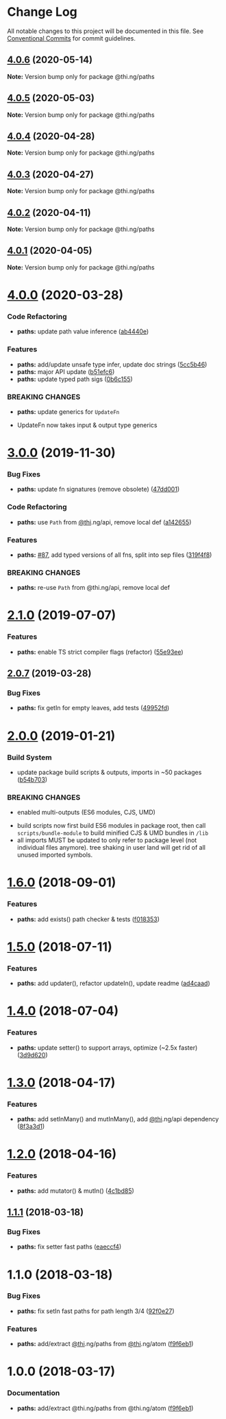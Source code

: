 # Change Log

All notable changes to this project will be documented in this file.
See [Conventional Commits](https://conventionalcommits.org) for commit guidelines.

## [4.0.6](https://github.com/thi-ng/umbrella/compare/@thi.ng/paths@4.0.5...@thi.ng/paths@4.0.6) (2020-05-14)

**Note:** Version bump only for package @thi.ng/paths





## [4.0.5](https://github.com/thi-ng/umbrella/compare/@thi.ng/paths@4.0.4...@thi.ng/paths@4.0.5) (2020-05-03)

**Note:** Version bump only for package @thi.ng/paths





## [4.0.4](https://github.com/thi-ng/umbrella/compare/@thi.ng/paths@4.0.3...@thi.ng/paths@4.0.4) (2020-04-28)

**Note:** Version bump only for package @thi.ng/paths





## [4.0.3](https://github.com/thi-ng/umbrella/compare/@thi.ng/paths@4.0.2...@thi.ng/paths@4.0.3) (2020-04-27)

**Note:** Version bump only for package @thi.ng/paths





## [4.0.2](https://github.com/thi-ng/umbrella/compare/@thi.ng/paths@4.0.1...@thi.ng/paths@4.0.2) (2020-04-11)

**Note:** Version bump only for package @thi.ng/paths





## [4.0.1](https://github.com/thi-ng/umbrella/compare/@thi.ng/paths@4.0.0...@thi.ng/paths@4.0.1) (2020-04-05)

**Note:** Version bump only for package @thi.ng/paths





# [4.0.0](https://github.com/thi-ng/umbrella/compare/@thi.ng/paths@3.0.5...@thi.ng/paths@4.0.0) (2020-03-28)


### Code Refactoring

* **paths:** update path value inference ([ab4440e](https://github.com/thi-ng/umbrella/commit/ab4440e6a297559ceb824c5e4b3c7e023ae69710))


### Features

* **paths:** add/update unsafe type infer, update doc strings ([5cc5b46](https://github.com/thi-ng/umbrella/commit/5cc5b461e9602011b62c49d8d4a6756e1ad4a404))
* **paths:** major API update ([b51efc6](https://github.com/thi-ng/umbrella/commit/b51efc69834e178344c4d1c1e47961460acedd8f))
* **paths:** update typed path sigs ([0b6c155](https://github.com/thi-ng/umbrella/commit/0b6c155d8d6cf9bd3f25bfce723cac2de48ad544))


### BREAKING CHANGES

* **paths:** update generics for `UpdateFn`

- UpdateFn now takes input & output type generics





# [3.0.0](https://github.com/thi-ng/umbrella/compare/@thi.ng/paths@2.1.6...@thi.ng/paths@3.0.0) (2019-11-30)

### Bug Fixes

* **paths:** update fn signatures (remove obsolete) ([47dd001](https://github.com/thi-ng/umbrella/commit/47dd0016dfbc7a59046c396344c5217b8b7127e2))

### Code Refactoring

* **paths:** use `Path` from [@thi](https://github.com/thi).ng/api, remove local def ([a142655](https://github.com/thi-ng/umbrella/commit/a142655b8a9565f3644d50272f165c1e329c2404))

### Features

* **paths:** [#87](https://github.com/thi-ng/umbrella/issues/87), add typed versions of all fns, split into sep files ([319f4f8](https://github.com/thi-ng/umbrella/commit/319f4f84e5d1a9f09cc0d6af41244d4bdecd53a9))

### BREAKING CHANGES

* **paths:** re-use `Path` from @thi.ng/api, remove local def

# [2.1.0](https://github.com/thi-ng/umbrella/compare/@thi.ng/paths@2.0.9...@thi.ng/paths@2.1.0) (2019-07-07)

### Features

* **paths:** enable TS strict compiler flags (refactor) ([55e93ee](https://github.com/thi-ng/umbrella/commit/55e93ee))

## [2.0.7](https://github.com/thi-ng/umbrella/compare/@thi.ng/paths@2.0.6...@thi.ng/paths@2.0.7) (2019-03-28)

### Bug Fixes

* **paths:** fix getIn for empty leaves, add tests ([49952fd](https://github.com/thi-ng/umbrella/commit/49952fd))

# [2.0.0](https://github.com/thi-ng/umbrella/compare/@thi.ng/paths@1.6.6...@thi.ng/paths@2.0.0) (2019-01-21)

### Build System

* update package build scripts & outputs, imports in ~50 packages ([b54b703](https://github.com/thi-ng/umbrella/commit/b54b703))

### BREAKING CHANGES

* enabled multi-outputs (ES6 modules, CJS, UMD)

- build scripts now first build ES6 modules in package root, then call
  `scripts/bundle-module` to build minified CJS & UMD bundles in `/lib`
- all imports MUST be updated to only refer to package level
  (not individual files anymore). tree shaking in user land will get rid of
  all unused imported symbols.

<a name="1.6.0"></a>
# [1.6.0](https://github.com/thi-ng/umbrella/compare/@thi.ng/paths@1.5.2...@thi.ng/paths@1.6.0) (2018-09-01)

### Features

* **paths:** add exists() path checker & tests ([f018353](https://github.com/thi-ng/umbrella/commit/f018353))

<a name="1.5.0"></a>
# [1.5.0](https://github.com/thi-ng/umbrella/compare/@thi.ng/paths@1.4.0...@thi.ng/paths@1.5.0) (2018-07-11)

### Features

* **paths:** add updater(), refactor updateIn(), update readme ([ad4caad](https://github.com/thi-ng/umbrella/commit/ad4caad))

<a name="1.4.0"></a>
# [1.4.0](https://github.com/thi-ng/umbrella/compare/@thi.ng/paths@1.3.10...@thi.ng/paths@1.4.0) (2018-07-04)

### Features

* **paths:** update setter() to support arrays, optimize (~2.5x faster) ([3d9d620](https://github.com/thi-ng/umbrella/commit/3d9d620))

<a name="1.3.0"></a>
# [1.3.0](https://github.com/thi-ng/umbrella/compare/@thi.ng/paths@1.2.0...@thi.ng/paths@1.3.0) (2018-04-17)

### Features

* **paths:** add setInMany() and mutInMany(), add [@thi](https://github.com/thi).ng/api dependency ([8f3a3d1](https://github.com/thi-ng/umbrella/commit/8f3a3d1))

<a name="1.2.0"></a>
# [1.2.0](https://github.com/thi-ng/umbrella/compare/@thi.ng/paths@1.1.6...@thi.ng/paths@1.2.0) (2018-04-16)

### Features

* **paths:** add mutator() & mutIn() ([4c1bd85](https://github.com/thi-ng/umbrella/commit/4c1bd85))

<a name="1.1.1"></a>
## [1.1.1](https://github.com/thi-ng/umbrella/compare/@thi.ng/paths@1.1.0...@thi.ng/paths@1.1.1) (2018-03-18)

### Bug Fixes

* **paths:** fix setter fast paths ([eaeccf4](https://github.com/thi-ng/umbrella/commit/eaeccf4))

<a name="1.1.0"></a>
# 1.1.0 (2018-03-18)

### Bug Fixes

* **paths:** fix setIn fast paths for path length 3/4 ([92f0e27](https://github.com/thi-ng/umbrella/commit/92f0e27))

### Features

* **paths:** add/extract [@thi](https://github.com/thi).ng/paths from [@thi](https://github.com/thi).ng/atom ([f9f6eb1](https://github.com/thi-ng/umbrella/commit/f9f6eb1))

<a name="1.0.0"></a>
# 1.0.0 (2018-03-17)

### Documentation

* **paths:** add/extract @thi.ng/paths from @thi.ng/atom ([f9f6eb1](https://github.com/thi-ng/umbrella/commit/f9f6eb1))
